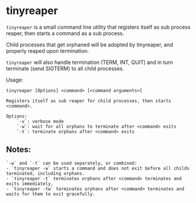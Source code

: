 # tinyreaper

`tinyreaper` is a small command line utility that registers itself as sub process reaper, then 
starts a command as a sub process.

Child processes that get orphaned will be adopted by tinyreaper, and properly reaped upon termination.

`tinyreaper` will also handle termination (TERM, INT, QUIT) and in turn terminate (send SIGTERM) to
all child processes.

Usage:

```
tinyreaper [Options] <command> [<command arguments>]

Registers itself as sub reaper for child processes, then starts <command>.

Options:
    `-v`: verbose mode
    `-w`: wait for all orphans to terminate after <command> exits
    `-t`: terminate orphans after <command> exits
```

## Notes:

    `-w` and `-t` can be used separately, or combined:
    - `tinyreaper -w` starts a command and does not exit before all childs terminated, including orphans.
    - `tinyreaper -t` terminates orphans after <command> terminates and exits immediately.
    - `tinyreaper -tw` terminates orphans after <command> terminates and waits for them to exit gracefully.
